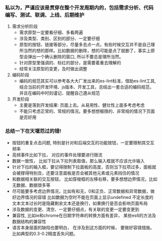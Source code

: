 ### 私以为，严谨应该是贯穿在整个开发周期内的，包括需求分析、代码编写、测试、联调、上线、后期维护
1. 需求分析阶段
    * 需求原型一定要看仔细、多看两遍
    * 涉及类型、类别、区别的部分、一定要仔细
    * 原型的按钮、链接等部分，尽量多去点一点。有些时候交互并不是自己理所当然的想的那样。比如数据的删除，想的可能是点了就删了，事实上原型会弹出一个确认删除的窗口, 所以不要总是理所当然。
    * 针对原型里强调的、标红的部分，是需要着重去理解的
    * 经常关注原型的变更，及时做出调整
2. 编码阶段
    * 编码的规范其实可以参考各大大厂发出来的es-lint标准，借助es-lint工具, 结合当前的开发环境、js版本、开发工具，总结出一套合适的编码规范，并且在编码中时刻谨记、提醒自己遵从规范
3. 开发阶段
    * 主要是落到开发结果: 页面上去。从易用性、健壮性上面多考虑考虑
    * 不能只考虑正常的、常规的情况。要多想想极限的、非常规的情况下页面是否好用
### 总结一下在天堰范过的错!
* 按钮的重复点击问题, 特别是针对和后端交互的功能按钮，一定要限制其交互频率
* 高频事件比如下拉， 对应的事件处理要进行限流
* 数据一致性， 比如下拉从下拉列表取值，那么输入框就不应该允许输入
* 针对下拉的输入框，要记得限制下拉面板的高度，否则当下拉项过多，面板就会被撑得特别丑，还要注意面板是否会被其他元素或元素挡住的情况
* 和数据相关联的交互按钮， 比如穿梭框的左移右移，要多想想边界情况，比如无数据、数据很多等
* 尽可能要多考虑边界情况，比如有和无，0和正负、正常数据和异常数据，做好边界情况的容错
  比如数据为空时不能在页面上显示undefined
  不定长度的文本文本过长时是隐藏剩余文本还是换行，如果换行是否会影响页面布局
* 涉及数据的变更、清空、一定要仔细点，有关联的变更一定要变更到
* 兼容性, 比如ie和chrome在日期字符串的转换方面有差异， 某些es6的方法及数据结构的兼容性
* 语言本身层面的缺陷也要明白， 在涉及到这方面的时候， 要做好容错措施。 比如典型的0.3-0.2精度丢失问题。

